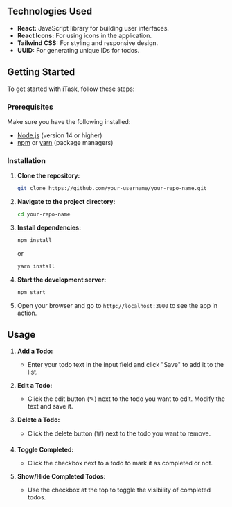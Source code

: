 ## Technologies Used

- **React:** JavaScript library for building user interfaces.
- **React Icons:** For using icons in the application.
- **Tailwind CSS:** For styling and responsive design.
- **UUID:** For generating unique IDs for todos.

## Getting Started

To get started with iTask, follow these steps:

### Prerequisites

Make sure you have the following installed:

- [Node.js](https://nodejs.org/) (version 14 or higher)
- [npm](https://www.npmjs.com/) or [yarn](https://yarnpkg.com/) (package managers)

### Installation

1. **Clone the repository:**

   ```bash
   git clone https://github.com/your-username/your-repo-name.git
   ```

2. **Navigate to the project directory:**

   ```bash
   cd your-repo-name
   ```

3. **Install dependencies:**

   ```bash
   npm install
   ```

   or

   ```bash
   yarn install
   ```

4. **Start the development server:**

   ```bash
   npm start
   ```


5. Open your browser and go to `http://localhost:3000` to see the app in action.

## Usage

1. **Add a Todo:**
   - Enter your todo text in the input field and click "Save" to add it to the list.

2. **Edit a Todo:**
   - Click the edit button (✎) next to the todo you want to edit. Modify the text and save it.

3. **Delete a Todo:**
   - Click the delete button (🗑️) next to the todo you want to remove.

4. **Toggle Completed:**
   - Click the checkbox next to a todo to mark it as completed or not.

5. **Show/Hide Completed Todos:**
   - Use the checkbox at the top to toggle the visibility of completed todos.

